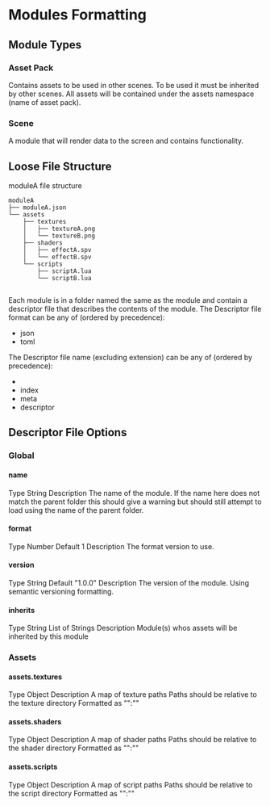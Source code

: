 # Modules Formatting


## Module Types

### Asset Pack

Contains assets to be used in other scenes.
To be used it must be inherited by other scenes.
All assets will be contained under the assets namespace (name of asset pack).

### Scene 

A module that will render data to the screen and contains functionality.


## Loose File Structure
    
moduleA file structure
```
moduleA
├── moduleA.json
└── assets
    ├── textures
    │   ├── textureA.png
    │   └── textureB.png 
    ├── shaders
    │   ├── effectA.spv
    │   └── effectB.spv 
    └── scripts
        ├── scriptA.lua
        └── scriptB.lua 
    
```

Each module is in a folder named the same as the module and contain a descriptor file
that describes the contents of the module. 
The Descriptor file format can be any of (ordered by precedence):
- json
- toml

The Descriptor file name (excluding extension) can be any of (ordered by precedence):
- <moduleName>
- index
- meta
- descriptor

## Descriptor File Options

### Global

#### name
Type 
    String
Description
    The name of the module.
    If the name here does not match the parent folder this should give a warning
    but should still attempt to load using the name of the parent folder.

#### format
Type 
    Number
Default
    1
Description
    The format version to use.
    
#### version
Type
    String
Default 
    "1.0.0"
Description
    The version of the module.
    Using semantic versioning formatting.

#### inherits
Type
    String
    List of Strings
Description
    Module(s) whos assets will be inherited by this module


### Assets

#### assets.textures
Type
    Object
Description
    A map of texture paths
    Paths should be relative to the texture directory
    Formatted as "<name>":"<path>"
    
#### assets.shaders
Type
    Object
Description
    A map of shader paths
    Paths should be relative to the shader directory
    Formatted as "<name>":"<path>"
    
#### assets.scripts
Type
    Object
Description
    A map of script paths
    Paths should be relative to the script directory
    Formatted as "<name>":"<path>"




